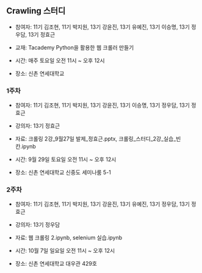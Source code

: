 ## Crawling 스터디

- 참여자: 11기 김조현, 11기 박지원, 13기 강윤진, 13기 유예진, 13기 이승명, 13기 정우담, 13기 정효근

- 교재: Tacademy Python을 활용한 웹 크롤러 만들기

- 시간: 매주 토요일 오전 11시 ~ 오후 12시

- 장소: 신촌 연세대학교

### 1주차

- 참여자: 11기 김조현, 11기 박지원, 13기 강윤진, 13기 이승명, 13기 정우담, 13기 정효근

- 강의자: 13기 정효근

- 자료: 크롤링 2강_9월27일 발제_정효근.pptx, 크롤링_스터디_2강_실습_빈칸.ipynb

- 시간: 9월 29일 토요일 오전 11시 ~ 오후 12시

- 장소: 신촌 연세대학교 신중도 세미나룸 5-1

### 2주차

- 참여자: 11기 김조현, 11기 박지원, 13기 강윤진, 13기 유예진, 13기 정우담, 13기 정효근

- 강의자: 13기 정우담

- 자료: 웹 크롤링 2.ipynb, selenium 실습.ipynb

- 시간: 10월 7일 일요일 오전 11시 ~ 오후 12시

- 장소: 신촌 연세대학교 대우관 429호
